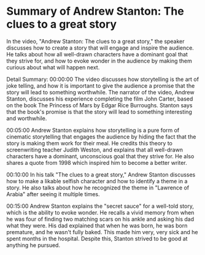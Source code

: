 # Summary of Andrew Stanton: The clues to a great story

In the video, "Andrew Stanton: The clues to a great story," the speaker discusses how to create a story that will engage and inspire the audience. He talks about how all well-drawn characters have a dominant goal that they strive for, and how to evoke wonder in the audience by making them curious about what will happen next.

Detail Summary: 
00:00:00
The video discusses how storytelling is the art of joke telling, and how it is important to give the audience a promise that the story will lead to something worthwhile. The narrator of the video, Andrew Stanton, discusses his experience completing the film John Carter, based on the book The Princess of Mars by Edgar Rice Burroughs. Stanton says that the book's promise is that the story will lead to something interesting and worthwhile.

00:05:00
Andrew Stanton explains how storytelling is a pure form of cinematic storytelling that engages the audience by hiding the fact that the story is making them work for their meal. He credits this theory to screenwriting teacher Judith Weston, and explains that all well-drawn characters have a dominant, unconscious goal that they strive for. He also shares a quote from 1998 which inspired him to become a better writer.

00:10:00
In his talk "The clues to a great story," Andrew Stanton discusses how to make a likable selfish character and how to identify a theme in a story. He also talks about how he recognized the theme in "Lawrence of Arabia" after seeing it multiple times.

00:15:00
Andrew Stanton explains the "secret sauce" for a well-told story, which is the ability to evoke wonder. He recalls a vivid memory from when he was four of finding two matching scars on his ankle and asking his dad what they were. His dad explained that when he was born, he was born premature, and he wasn't fully baked. This made him very, very sick and he spent months in the hospital. Despite this, Stanton strived to be good at anything he pursued.

